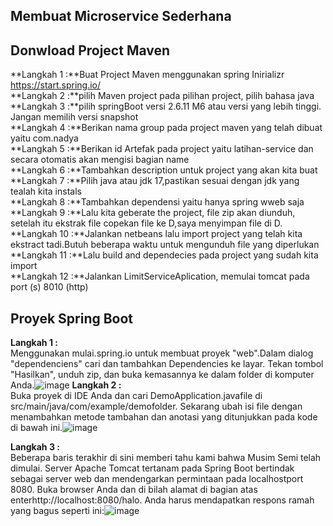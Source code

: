 ## **Membuat Microservice Sederhana**

## Donwload Project Maven
**Langkah 1 :**Buat Project Maven menggunakan spring Inirializr https://start.spring.io/
<br>**Langkah 2 :**pilih Maven project pada pilihan project, pilih bahasa java
<br>**Langkah 3 :**pilih springBoot versi 2.6.11 M6 atau versi yang lebih tinggi. Jangan memilih versi snapshot
<br>**Langkah 4 :**Berikan nama group pada project maven yang telah dibuat yaitu com.nadya
<br>**Langkah 5 :**Berikan id Artefak pada project yaitu latihan-service dan secara otomatis akan mengisi bagian name
<br>**Langkah 6 :**Tambahkan description untuk project yang akan kita buat
<br>**Langkah 7 :**Pilih java atau jdk 17,pastikan sesuai dengan jdk yang tealah kita instals
<br>**Langkah 8 :**Tambahkan dependensi yaitu hanya spring wweb saja
<br>**Langkah 9 :**Lalu kita geberate the project, file zip akan diunduh, setelah itu ekstrak file copekan file ke D,saya menyimpan file di D.
<br>**Langkah 10 :**Jalankan netbeans lalu import project yang telah kita ekstract tadi.Butuh beberapa waktu untuk mengunduh file yang diperlukan
<br>**Langkah 11 :**Lalu build and dependecies pada project yang sudah kita import
<br>**Langkah 12 :**Jalankan LimitServiceAplication, memulai tomcat pada port (s) 8010 (http)

## Proyek Spring Boot
**Langkah 1 :**
<br>Menggunakan mulai.spring.io untuk membuat proyek "web".Dalam dialog "dependenciens" cari dan tambahkan Dependencies ke layar. Tekan tombol "Hasilkan", unduh zip, dan buka kemasannya ke dalam folder di komputer Anda.![image](https://user-images.githubusercontent.com/113502682/192440034-0177bb4d-e86d-411a-b3cd-7c1cfcbaab4c.png)
**Langkah 2 :**
<br>Buka proyek di IDE Anda dan cari DemoApplication.javafile di src/main/java/com/example/demofolder. Sekarang ubah isi file dengan menambahkan metode tambahan dan anotasi yang ditunjukkan pada kode di bawah ini.![image](https://user-images.githubusercontent.com/113502682/192440486-13719d21-b699-4f16-af17-579aa134bee0.png)

**Langkah 3 :**
<br>Beberapa baris terakhir di sini memberi tahu kami bahwa Musim Semi telah dimulai. Server Apache Tomcat tertanam pada Spring Boot bertindak sebagai server web dan mendengarkan permintaan pada localhostport 8080. Buka browser Anda dan di bilah alamat di bagian atas enterhttp://localhost:8080/halo. Anda harus mendapatkan respons ramah yang bagus seperti ini:![image](https://user-images.githubusercontent.com/113502682/192439065-6332d8ff-db55-4cb4-8468-b06d24f1a13b.png)

